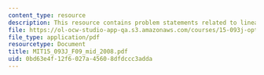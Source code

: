 ```yaml
---
content_type: resource
description: This resource contains problem statements related to linear programming.
file: https://ol-ocw-studio-app-qa.s3.amazonaws.com/courses/15-093j-optimization-methods-fall-2009/0bd63e4f12f6027a45608dfdccc3adda_MIT15_093J_F09_mid_2008.pdf
file_type: application/pdf
resourcetype: Document
title: MIT15_093J_F09_mid_2008.pdf
uid: 0bd63e4f-12f6-027a-4560-8dfdccc3adda
---
```

